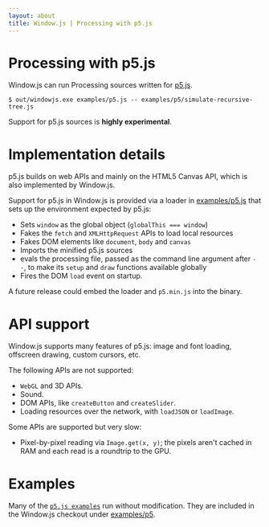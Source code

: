 ```yaml
---
layout: about
title: Window.js | Processing with p5.js
---
```


Processing with p5.js
=====================

Window.js can run Processing sources written for [p5.js](https://p5js.org).

```shell
$ out/windowjs.exe examples/p5.js -- examples/p5/simulate-recursive-tree.js
```

Support for p5.js sources is **highly experimental**.


Implementation details
======================

p5.js builds on web APIs and mainly on the HTML5 Canvas API, which is also
implemented by Window.js.

Support for p5.js in Window.js is provided via a loader in
[examples/p5.js](https://github.com/windowjs/windowjs/blob/main/examples/p5.js)
that sets up the environment expected by p5.js:

*  Sets `window` as the global object (`globalThis === window`)
*  Fakes the `fetch` and `XMLHttpRequest` APIs to load local resources
*  Fakes DOM elements like `document`, `body` and `canvas`
*  Imports the minified p5.js sources
*  evals the processing file, passed as the command line argument after `--`,
   to make its `setup` and `draw` functions available globally
*  Fires the DOM `load` event on startup.

A future release could embed the loader and `p5.min.js` into the binary.


API support
===========

Window.js supports many features of p5.js: image and font loading, offscreen
drawing, custom cursors, etc.

The following APIs are not supported:

* `WebGL` and 3D APIs.
* Sound.
* DOM APIs, like `createButton` and `createSlider`.
* Loading resources over the network, with `loadJSON` or `loadImage`.

Some APIs are supported but very slow:

* Pixel-by-pixel reading via `Image.get(x, y)`; the pixels aren't cached in RAM
  and each read is a roundtrip to the GPU.


Examples
========

Many of the [`p5.js examples`](https://p5js.org/examples/) run without
modification. They are included in the Window.js checkout under
[examples/p5](https://github.com/windowjs/windowjs/tree/main/examples/p5).

